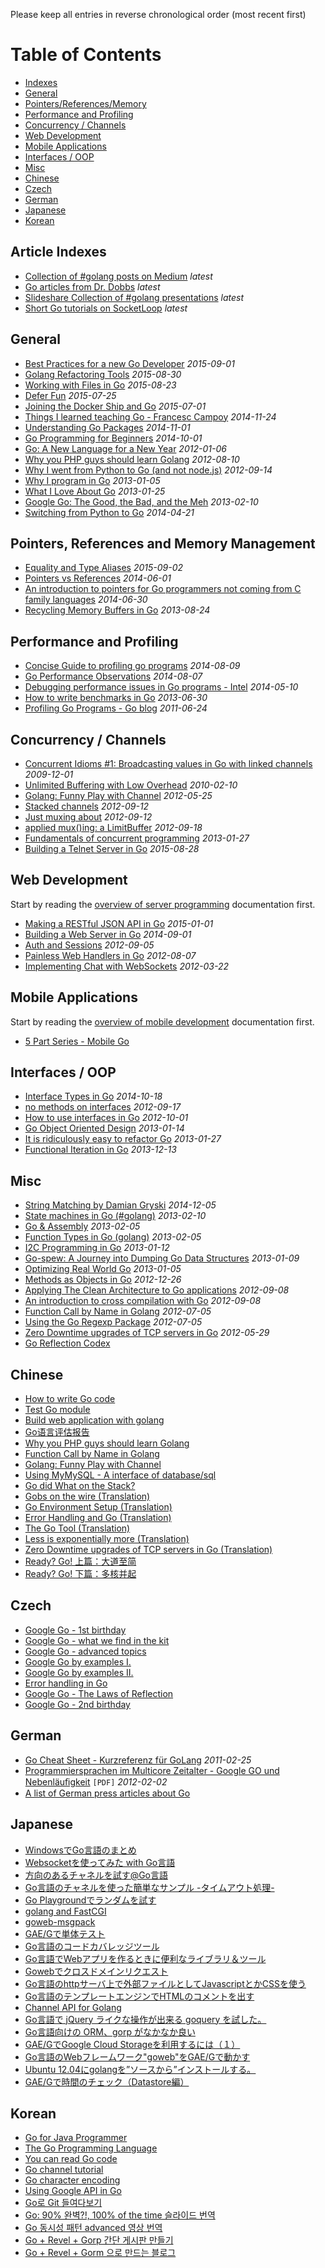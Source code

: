 
Please keep all entries in reverse chronological order (most recent first)

Table of Contents
=================

* [Indexes](#article-indexes)
* [General](#general)
* [Pointers/References/Memory](#pointers-references-and-memory-management)
* [Performance and Profiling](#performance-and-profiling)
* [Concurrency / Channels](#concurrency--channels)
* [Web Development](#web-development)
* [Mobile Applications](#mobile-applications)
* [Interfaces / OOP](#interfaces--oop)
* [Misc](#misc)
* [Chinese](#chinese)
* [Czech](#czech)
* [German](#german)
* [Japanese](#japanese)
* [Korean](#korean)

## Article Indexes

  * [Collection of #golang posts on Medium](https://medium.com/tag/golang) _latest_
  * [Go articles from Dr. Dobbs](http://www.drdobbs.com/sitesearch?sort=publishDate+desc&queryText=golang&type=site) _latest_
  * [Slideshare Collection of #golang presentations](http://www.slideshare.net/search/slideshow?searchfrom=header&q=golang&ud=any&ft=all&lang=**&sort=) _latest_
  * [Short Go tutorials on SocketLoop](https://www.socketloop.com/tagsearch/golang) _latest_


## General


  * [Best Practices for a new Go Developer](https://medium.com/@IndianGuru/best-practices-for-a-new-go-developer-8660384302fc) _2015-09-01_
  * [Golang Refactoring Tools](http://blog.ralch.com/tutorial/golang-tools-refactoring/) _2015-08-30_
  * [Working with Files in Go](http://devdungeon.com/content/working-files-go) _2015-08-23_
  * [Defer Fun](https://blog.klauspost.com/defer-fun/) _2015-07-25_
  * [Joining the Docker Ship and Go](http://thenewstack.io/make-a-restful-json-api-go/) _2015-07-01_
  * [Things I learned teaching Go - Francesc Campoy](https://medium.com/@francesc/dotgo-things-i-learned-teaching-go-e999f33298cf) _2014-11-24_  
  * [Understanding Go Packages](http://thenewstack.io/understanding-golang-packages/) _2014-11-01_
  * [Go Programming for Beginners](http://thenewstack.io/the-new-stack-intros-go-programming-for-beginners/) _2014-10-01_
  * [Go: A New Language for a New Year](http://kylelemons.net/2012/01/go-new-language-new-year/) _2012-01-06_
  * [Why you PHP guys should learn Golang](http://www.mikespook.com/2012/08/why-you-php-guys-should-learn-golang/) _2012-08-10_
  * [Why I went from Python to Go (and not node.js)](http://jordanorelli.tumblr.com/post/31533769172/why-i-went-from-python-to-go-and-not-node-js) _2012-09-14_
  * [Why I program in Go](http://tech.t9i.in/2013/01/why-program-in-go/) _2013-01-05_
  * [What I Love About Go](http://npf.io/2013/01/what-i-love-about-go) _2013-01-25_
  * [Google Go: The Good, the Bad, and the Meh](http://blog.carlsensei.com/post/42828735125) _2013-02-10_
  * [Switching from Python to Go](https://www.spacemonkey.com/blog/posts/go-space-monkey) _2014-04-21_

## Pointers, References and Memory Management

  * [Equality and Type Aliases](https://akutz.wordpress.com/2015/09/02/golang-equality-and-type-aliases/) _2015-09-02_
  * [Pointers vs References](http://spf13.com/post/go-pointers-vs-references/) _2014-06-01_
  * [An introduction to pointers for Go programmers not coming from C family languages](http://andlabs.lostsig.com/blog/2014/06/30/85/an-introduction-to-pointers-for-go-programmers-not-coming-from-c-family-languages) _2014-06-30_
  * [Recycling Memory Buffers in Go](https://blog.cloudflare.com/recycling-memory-buffers-in-go/) _2013-08-24_

## Performance and Profiling

  * [Concise Guide to profiling go programs](https://medium.com/@tjholowaychuk/profiling-golang-851db2d9ae24) _2014-08-09_
  * [Go Performance Observations](http://hashrocket.com/blog/posts/go-performance-observations) _2014-08-07_
  * [Debugging performance issues in Go programs - Intel](https://software.intel.com/en-us/blogs/2014/05/10/debugging-performance-issues-in-go-programs) _2014-05-10_
  * [How to write benchmarks in Go](http://dave.cheney.net/2013/06/30/how-to-write-benchmarks-in-go) _2013-06-30_
  * [Profiling Go Programs - Go blog](http://blog.golang.org/profiling-go-programs) _2011-06-24_

## Concurrency / Channels

  * [Concurrent Idioms #1: Broadcasting values in Go with linked channels](http://rogpeppe.wordpress.com/2009/12/01/concurrent-idioms-1-broadcasting-values-in-go-with-linked-channels/) _2009-12-01_
  * [Unlimited Buffering with Low Overhead](http://rogpeppe.wordpress.com/2010/02/10/unlimited-buffering-with-low-overhead/) _2010-02-10_
  * [Golang: Funny Play with Channel](http://www.mikespook.com/2012/05/golang-funny-play-with-channel/) _2012-05-25_
  * [Stacked channels](http://gowithconfidence.tumblr.com/post/31426832143/stacked-channels) _2012-09-12_
  * [Just muxing about](http://gowithconfidence.tumblr.com/post/31431608488/muxing) _2012-09-12_
  * [applied mux()ing: a LimitBuffer](http://gowithconfidence.tumblr.com/post/31797884887/limit-buffers) _2012-09-18_
  * [Fundamentals of concurrent programming](http://www.nada.kth.se/~snilsson/concurrency/) _2013-01-27_
  * [Building a Telnet Server in Go](http://synflood.at/tmp/golang-slides/mrmcd2012.html) _2015-08-28_

## Web Development

Start by reading the [overview of server programming](LearnServerProgramming) documentation first.

  * [Making a RESTful JSON API in Go](http://thenewstack.io/make-a-restful-json-api-go/) _2015-01-01_
  * [Building a Web Server in Go](http://thenewstack.io/building-a-web-server-in-go/) _2014-09-01_
  * [Auth and Sessions](http://shadynasty.biz/blog/2012/09/05/auth-and-sessions/) _2012-09-05_
  * [Painless Web Handlers in Go](http://shadynasty.biz/blog/2012/08/07/painless-web-handlers-in-go/) _2012-08-07_
  * [Implementing Chat with WebSockets](http://gary.beagledreams.com/page/go-websocket-chat.html) _2012-03-22_

## Mobile Applications

Start by reading the [overview of mobile development](Mobile) documentation first.

* [5 Part Series - Mobile Go](https://medium.com/using-go-in-mobile-apps)

## Interfaces / OOP
  * [Interface Types in Go](https://medium.com/@rakyll/interface-pollution-in-go-7d58bccec275) _2014-10-18_
  * [no methods on interfaces](http://gowithconfidence.tumblr.com/post/31735316104/interface-methods) _2012-09-17_
  * [How to use interfaces in Go](http://jordanorelli.tumblr.com/post/32665860244/how-to-use-interfaces-in-go) _2012-10-01_
  * [Go Object Oriented Design](http://nathany.com/good) _2013-01-14_
  * [It is ridiculously easy to refactor Go](http://www.onebigfluke.com/2013/01/it-is-ridiculously-easy-to-refactor-go.html) _2013-01-27_
  * [Functional Iteration in Go](http://hackthology.com/functional-iteration-in-go.html) _2013-12-13_


## Misc

  * [String Matching by Damian Gryski](http://blog.gopheracademy.com/advent-2014/string-matching/) _2014-12-05_
  * [State machines in Go (#golang)](http://denis.papathanasiou.org/?p=1190) _2013-02-10_
  * [Go & Assembly](http://www.doxsey.net/blog/go-and-assembly) _2013-02-05_
  * [Function Types in Go (golang)](http://jordanorelli.tumblr.com/post/42369331748/function-types-in-go-golang) _2013-02-05_
  * [I2C Programming in Go](http://www.gmcbay.com/2013/01/i2c-programming-in-go/) _2013-01-12_
  * [Go-spew: A Journey into Dumping Go Data Structures](https://blog.cyphertite.com/go-spew-a-journey-into-dumping-go-data-structures/) _2013-01-09_
  * [Optimizing Real World Go](http://bpowers.github.com/weblog/2013/01/05/optimizing-real-world-go/) _2013-01-05_
  * [Methods as Objects in Go](http://ernestmicklei.com/2012/11/26/methods-as-objects-in-go/) _2012-12-26_
  * [Applying The Clean Architecture to Go applications](http://manuel.kiessling.net/2012/09/28/applying-the-clean-architecture-to-go-applications/) _2012-09-08_
  * [An introduction to cross compilation with Go](http://dave.cheney.net/2012/09/08/an-introduction-to-cross-compilation-with-go) _2012-09-08_
  * [Function Call by Name in Golang](http://www.mikespook.com/2012/07/function-call-by-name-in-golang/) _2012-07-05_
  * [Using the Go Regexp Package](http://blog.kamilkisiel.net/blog/2012/07/05/using-the-go-regexp-package/) _2012-07-05_
  * [Zero Downtime upgrades of TCP servers in Go](http://blog.nella.org/?p=879) _2012-05-29_
  * [Go Reflection Codex](http://jimmyfrasche.github.io/go-reflection-codex/)


## Chinese
  * [How to write Go code](http://chenxiaoyu.org/2012/03/14/howto-write-golang-code.html)
  * [Test Go module](http://chenxiaoyu.org/2012/12/07/golang-module-test-benchmark.html)
  * [Build web application with golang](https://github.com/astaxie/build-web-application-with-golang)
  * [Go语言评估报告](https://docs.google.com/document/d/1NosYIbM6tfBqKh49BrHOngBfXuT1MfrvYXwc_ikwuMk/edit)
  * [Why you PHP guys should learn Golang](http://www.mikespook.com/2012/08/%e4%b8%ba%e4%bb%80%e4%b9%88phper%e5%ba%94%e5%bd%93%e5%ad%a6%e4%b9%a0golang/)
  * [Function Call by Name in Golang](http://www.mikespook.com/2012/07/%e5%9c%a8-golang-%e4%b8%ad%e7%94%a8%e5%90%8d%e5%ad%97%e8%b0%83%e7%94%a8%e5%87%bd%e6%95%b0/)
  * [Golang: Funny Play with Channel](http://www.mikespook.com/2012/06/golang-channel-%e6%9c%89%e8%b6%a3%e7%9a%84%e5%ba%94%e7%94%a8/)
  * [Using MyMySQL - A interface of database/sql](http://www.mikespook.com/2012/05/mymysql-%e7%9a%84-databasesql-%e6%8e%a5%e5%8f%a3%e4%bd%bf%e7%94%a8/)
  * [Go did What on the Stack?](http://www.mikespook.com/2011/03/go%e5%9c%a8stack%e4%b8%8a%e5%b9%b2%e4%ba%86%e7%a5%9e%e9%a9%ac%ef%bc%9f/)
  * [Gobs on the wire (Translation)](http://www.mikespook.com/2011/03/%e7%bf%bb%e8%af%91%e9%a3%9e%e7%bf%94%e7%9a%84-gob/)
  * [Go Environment Setup (Translation)](http://www.mikespook.com/2012/02/%E7%BF%BB%E8%AF%91go-%E7%8E%AF%E5%A2%83%E8%AE%BE%E7%BD%AE/)
  * [Error Handling and Go (Translation)](http://www.mikespook.com/2011/08/%E9%94%99%E8%AF%AF%E5%A4%84%E7%90%86%E5%92%8Cgo/)
  * [The Go Tool (Translation)](http://www.mikespook.com/2012/02/%E7%BF%BB%E8%AF%91go-%E5%B7%A5%E5%85%B7/)
  * [Less is exponentially more (Translation)](http://www.mikespook.com/2012/06/%E7%BF%BB%E8%AF%91%E5%B0%91%E6%98%AF%E6%8C%87%E6%95%B0%E7%BA%A7%E7%9A%84%E5%A4%9A/)
  * [Zero Downtime upgrades of TCP servers in Go (Translation)](http://www.mikespook.com/2012/05/%E7%BF%BB%E8%AF%91%E7%94%A8-go-%E5%AE%9E%E7%8E%B0%E9%9B%B6%E5%81%9C%E6%9C%BA%E5%8D%87%E7%BA%A7-tcp-%E6%9C%8D%E5%8A%A1/)
  * [Ready? Go! 上篇：大道至简](http://monnand.me/p/ready-go-1/zhCN/)
  * [Ready? Go! 下篇：多核并起](http://monnand.me/p/ready-go-2/zhCN/)

## Czech
  * [Google Go - 1st birthday](http://www.abclinuxu.cz/clanky/google-go-1.-narozeniny)
  * [Google Go - what we find in the kit](http://www.abclinuxu.cz/clanky/google-go-co-najdeme-ve-stavebnici)
  * [Google Go - advanced topics](http://www.abclinuxu.cz/clanky/google-go-pokrocilejsi-temata)
  * [Google Go by examples I.](http://www.abclinuxu.cz/clanky/google-go-v-prikladech-1)
  * [Google Go by examples II.](http://www.abclinuxu.cz/clanky/google-go-v-prikladech-2)
  * [Error handling in Go](http://www.abclinuxu.cz/clanky/osetrovani-chyb-v-go)
  * [Google Go - The Laws of Reflection](http://www.abclinuxu.cz/clanky/google-go-pravidla-reflexe)
  * [Google Go - 2nd birthday](http://www.abclinuxu.cz/clanky/google-go-2.-narozeniny)

## German
  * [Go Cheat Sheet - Kurzreferenz für GoLang](http://www.weltchecker.de/go-cheat-sheet-kurzreferenz-fur-golang/) _2011-02-25_
  * [Programmiersprachen im Multicore Zeitalter - Google GO und Nebenläuﬁgkeit](http://ps.informatik.uni-siegen.de/downloads/Seminare/multicore-ws2011/donner.pdf) ` [PDF] ` _2012-02-02_
  * [A list of German press articles about Go](http://www.hweidner.de/redmine/projects/pub/wiki/Golang_Presse)

## Japanese
  * [WindowsでGo言語のまとめ](http://esten.wankuma.com/)
  * [Websocketを使ってみた with Go言語](http://u.hinoichi.net/2012/12/14/websocket%E3%82%92%E4%BD%BF%E3%81%A3%E3%81%A6%E3%81%BF%E3%81%9F-with-go%E8%A8%80%E8%AA%9E/)
  * [方向のあるチャネルを試す@Go言語](http://u.hinoichi.net/2012/12/29/%E6%96%B9%E5%90%91%E3%81%AE%E3%81%82%E3%82%8B%E3%83%81%E3%83%A3%E3%83%8D%E3%83%AB%E3%82%92%E8%A9%A6%E3%81%99-go%E8%A8%80%E8%AA%9E/)
  * [Go言語のチャネルを使った簡単なサンプル -タイムアウト処理-](http://u.hinoichi.net/2012/12/26/go%E8%A8%80%E8%AA%9E%E3%81%AE%E3%83%81%E3%83%A3%E3%83%8D%E3%83%AB%E3%82%92%E4%BD%BF%E3%81%A3%E3%81%9F%E7%B0%A1%E5%8D%98%E3%81%AA%E3%82%B5%E3%83%B3%E3%83%97%E3%83%AB-%E3%82%BF%E3%82%A4%E3%83%A0/)
  * [Go Playgroundでランダムを試す](http://u.hinoichi.net/2012/12/25/go-playground%E3%81%A7%E3%83%A9%E3%83%B3%E3%83%80%E3%83%A0%E3%82%92%E8%A9%A6%E3%81%99/)
  * [golang and FastCGI](http://u.hinoichi.net/2012/07/11/golang-and-fastcgi/)
  * [goweb-msgpack](http://u.hinoichi.net/2012/08/06/goweb-msgpack/)
  * [GAE/Gで単体テスト](http://u.hinoichi.net/2012/08/17/gaeg%E3%81%A7%E5%8D%98%E4%BD%93%E3%83%86%E3%82%B9%E3%83%88/)
  * [Go言語のコードカバレッジツール](http://u.hinoichi.net/2012/09/06/go%E8%A8%80%E8%AA%9E%E3%81%AE%E3%82%B3%E3%83%BC%E3%83%89%E3%82%AB%E3%83%90%E3%83%AC%E3%83%83%E3%82%B8%E3%83%84%E3%83%BC%E3%83%AB/)
  * [Go言語でWebアプリを作るときに便利なライブラリ＆ツール](http://u.hinoichi.net/2012/09/11/go%E8%A8%80%E8%AA%9E%E3%81%A7web%E3%82%A2%E3%83%97%E3%83%AA%E3%82%92%E4%BD%9C%E3%82%8B%E3%81%A8%E3%81%8D%E3%81%AB%E4%BE%BF%E5%88%A9%E3%81%AA%E3%83%A9%E3%82%A4%E3%83%96%E3%83%A9%E3%83%AA/)
  * [Gowebでクロスドメインリクエスト](http://u.hinoichi.net/2012/09/24/goweb%E3%81%A7%E3%82%AF%E3%83%AD%E3%82%B9%E3%83%89%E3%83%A1%E3%82%A4%E3%83%B3%E3%83%AA%E3%82%AF%E3%82%A8%E3%82%B9%E3%83%88/)
  * [Go言語のhttpサーバ上で外部ファイルとしてJavascriptとかCSSを使う](http://u.hinoichi.net/2012/05/21/go%E8%A8%80%E8%AA%9E%E3%81%AEhttp%E3%82%B5%E3%83%BC%E3%83%90%E4%B8%8A%E3%81%A7%E5%A4%96%E9%83%A8%E3%83%95%E3%82%A1%E3%82%A4%E3%83%AB%E3%81%A8%E3%81%97%E3%81%A6javascript%E3%81%A8%E3%81%8Bcss%E3%82%92/)
  * [Go言語のテンプレートエンジンでHTMLのコメントを出す](http://u.hinoichi.net/2012/05/07/go%E8%A8%80%E8%AA%9E%E3%81%AE%E3%83%86%E3%83%B3%E3%83%97%E3%83%AC%E3%83%BC%E3%83%88%E3%82%A8%E3%83%B3%E3%82%B8%E3%83%B3%E3%81%A7html%E3%81%AE%E3%82%B3%E3%83%A1%E3%83%B3%E3%83%88%E3%82%92%E5%87%BA/)
  * [Channel API for Golang](http://u.hinoichi.net/2012/02/23/channel-api-for-golang/)
  * [Go言語で jQuery ライクな操作が出来る goquery を試した。](http://mattn.kaoriya.net/software/lang/go/20120914184828.htm)
  * [Go言語向けの ORM、gorp がなかなか良い](http://mattn.kaoriya.net/software/lang/go/20120914222828.htm)
  * [GAE/GでGoogle Cloud Storageを利用するには（１）](http://takashi-yokoyama.blogspot.jp/2012/08/gaeggoogle-cloud-storage.html)
  * [Go言語のWebフレームワーク"goweb"をGAE/Gで動かす](http://takashi-yokoyama.blogspot.jp/2012/07/gowebgowebgaeg.html)
  * [Ubuntu 12.04にgolangを”ソースから”インストールする。](http://takashi-yokoyama.blogspot.jp/2012/07/ubuntu-1204golang.html)
  * [GAE/Gで時間のチェック（Datastore編）](http://takashi-yokoyama.blogspot.jp/2012/06/gaegdatastore.html)

## Korean
  * [Go for Java Programmer](http://goo.gl/8zjRwt)
  * [The Go Programming Language](http://www.slideshare.net/golanger/abou-go)
  * [You can read Go code](http://goo.gl/vUeSzl)
  * [Go channel tutorial](http://www.gonuts.kr/2014/12/golang-channels-tutorial.html)
  * [Go character encoding](http://www.slideshare.net/suapapa/go-character-encoding)
  * [Using Google API in Go](http://www.slideshare.net/golanger/using-google-api-in-go)
  * [Go로 Git 들여다보기](http://goo.gl/nCDV3I)
  * [Go: 90% 완벽?!, 100% of the time 슬라이드 번역 ](http://100coding.com/go/slide)
  * [Go 동시성 패턴 advanced 영상 번역](http://www.youtube.com/watch?v=4g2skln42eo)
  * [Go + Revel + Gorp 간단 게시판 만들기](http://100coding.com/go/tutorial/1)
  * [Go + Revel + Gorm 으로 만드는 블로그](https://github.com/jaehue/goblog/wiki/Hello-World)
